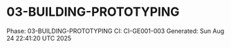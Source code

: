 # 03-BUILDING-PROTOTYPING
Phase: 03-BUILDING-PROTOTYPING
CI: CI-GE001-003
Generated: Sun Aug 24 22:41:20 UTC 2025
